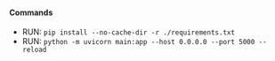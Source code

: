 #### Commands

-   RUN: `pip install --no-cache-dir -r ./requirements.txt`
-   RUN: `python -m uvicorn main:app --host 0.0.0.0 --port 5000 --reload`